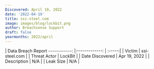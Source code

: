 ```yaml
---
Discovered: April 19, 2022
date: '2022-04-19'
title: ssi-steel.com
image: images/blog/lockbit.png
author: Breachsense Support
draft: false
yearmonths: 2022/april
---
```



| Data Breach Report
------------:   |:-------------:    | :-----:|
| Victim    | ssi-steel.com      | 
| Threat Actor    | LockBit      | 
| Date Discovered    | Apr 19, 2022      | 
| Description    | N/A      | 
| Leak Size    | N/A      | 

